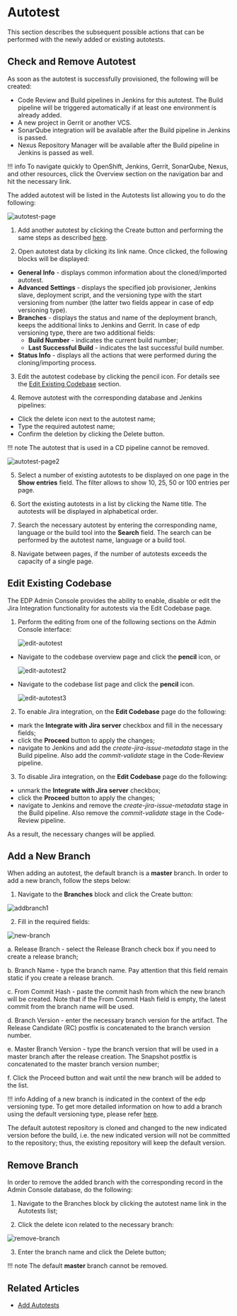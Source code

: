 # Autotest

This section describes the subsequent possible actions that can be performed with the newly added or existing autotests.

## Check and Remove Autotest

As soon as the autotest is successfully provisioned, the following will be created:

- Code Review and Build pipelines in Jenkins for this autotest. The Build pipeline will be triggered automatically if at least one environment is already added.
- A new project in Gerrit or another VCS.
- SonarQube integration will be available after the Build pipeline in Jenkins is passed.
- Nexus Repository Manager will be available after the Build pipeline in Jenkins is passed as well.

!!! info
    To navigate quickly to OpenShift, Jenkins, Gerrit, SonarQube, Nexus, and other resources, click the Overview section on the navigation bar and hit the necessary link.

The added autotest will be listed in the Autotests list allowing you to do the following:

![autotest-page](../assets/user-guide/autotests-page.png "autotest-page")

1. Add another autotest by clicking the Create button and performing the same steps as described [here](add-autotest.md).

2. Open autotest data by clicking its link name. Once clicked, the following blocks will be displayed:

  * **General Info** - displays common information about the cloned/imported autotest.
  * **Advanced Settings** - displays the specified job provisioner, Jenkins slave, deployment script, and the versioning type with the start versioning from number (the latter two fields appear in case of edp versioning type).
  * **Branches** - displays the status and name of the deployment branch, keeps the additional links to Jenkins and Gerrit. In case of edp versioning type, there are two additional fields:
    * **Build Number** - indicates the current build number;
    * **Last Successful Build** - indicates the last successful build number.
  * **Status Info** - displays all the actions that were performed during the cloning/importing process.

3. Edit the autotest codebase by clicking the pencil icon. For details see the [Edit Existing Codebase](#edit-existing-codebase) section.

4. Remove autotest with the corresponding database and Jenkins pipelines:

  - Click the delete icon next to the autotest name;
  - Type the required autotest name;
  - Confirm the deletion by clicking the Delete button.

  !!! note
      The autotest that is used in a CD pipeline cannot be removed.

   ![autotest-page2](../assets/user-guide/autotests-page2.png "autotest-page2")

5. Select a number of existing autotests to be displayed on one page in the **Show entries** field. The filter allows to show 10, 25, 50 or 100 entries per page.

6. Sort the existing autotests in a list by clicking the Name title. The autotests will be displayed in alphabetical order.

7. Search the necessary autotest by entering the corresponding name, language or the build tool into the **Search** field. The search can be performed by the autotest name, language or a build tool.

8. Navigate between pages, if the number of autotests exceeds the capacity of a single page.

## Edit Existing Codebase

The EDP Admin Console provides the ability to enable, disable or edit the Jira Integration functionality for autotests via the Edit Codebase page.

1. Perform the editing from one of the following sections on the Admin Console interface:

    ![edit-autotest](../assets/user-guide/edit-autotest.png "edit-autotest")

  - Navigate to the codebase overview page and click the **pencil** icon, or

    ![edit-autotest2](../assets/user-guide/autotest-pencil-icon.png "edit-autotest2")

  - Navigate to the codebase list page and click the **pencil** icon.

    ![edit-autotest3](../assets/user-guide/autotest-edit-codebase.png "edit-autotest3")

2. To enable Jira integration, on the **Edit Codebase** page do the following:

  - mark the **Integrate with Jira server** checkbox and fill in the necessary fields;
  - click the **Proceed** button to apply the changes;
  - navigate to Jenkins and add the _create-jira-issue-metadata_ stage in the Build pipeline. Also add the _commit-validate_ stage in the Code-Review pipeline.

3. To disable Jira integration, on the **Edit Codebase** page do the following:

  - unmark the **Integrate with Jira server** checkbox;
  - click the **Proceed** button to apply the changes;
  - navigate to Jenkins and remove the _create-jira-issue-metadata_ stage in the Build pipeline. Also remove the _commit-validate_ stage in the Code-Review pipeline.

As a result, the necessary changes will be applied.

## Add a New Branch

When adding an autotest, the default branch is a **master** branch. In order to add a new branch, follow the steps below:

1. Navigate to the **Branches** block and click the Create button:

  ![addbranch1](../assets/user-guide/addbranch1.png "addbranch1")

2. Fill in the required fields:

  ![new-branch](../assets/user-guide/create-new-branch-autotest.png "new-branch")

  a. Release Branch - select the Release Branch check box if you need to create a release branch;

  b. Branch Name - type the branch name. Pay attention that this field remain static if you create a release branch.

  c. From Commit Hash - paste the commit hash from which the new branch will be created. Note that if the From Commit Hash field is empty, the latest commit from the branch name will be used.

  d. Branch Version - enter the necessary branch version for the artifact. The Release Candidate (RC) postfix is concatenated to the branch version number.

  e. Master Branch Version - type the branch version that will be used in a master branch after the release creation. The Snapshot postfix is concatenated to the master branch version number;

  f. Click the Proceed button and wait until the new branch will be added to the list.

!!! info
    Adding of a new branch is indicated in the context of the edp versioning type. To get more detailed information on how to add a branch using the default versioning type, please refer [here](https://github.com/epam/edp-admin-console/blob/master/documentation/add_autotests.md#-check-autotest-availability).

The default autotest repository is cloned and changed to the new indicated version before the build, i.e. the new indicated version will not be committed to the repository; thus, the existing repository will keep the default version.

## Remove Branch

In order to remove the added branch with the corresponding  record in the Admin Console database, do the following:

1. Navigate to the Branches block by clicking the autotest name link in the Autotests list;

2. Click the delete icon related to the necessary branch:

  ![remove-branch](../assets/user-guide/removebranch.png "removebranch")

3. Enter the branch name and click the Delete button;

  !!! note
      The default **master** branch cannot be removed.

## Related Articles

- [Add Autotests](add-autotest.md)
